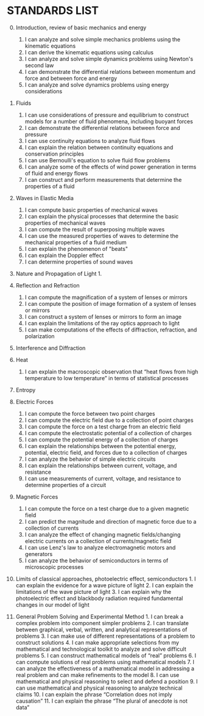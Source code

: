 STANDARDS LIST
==============


 0.  Introduction, review of basic mechanics and energy
     1.  I can analyze and solve simple mechanics problems using the kinematic equations
     2.  I can derive the kinematic equations using calculus
     3.  I can analyze and solve simple dynamics problems using Newton's second law
     4.  I can demonstrate the differential relations between momentum and force and between force and energy
     5.  I can analyze and solve dynamics problems using energy considerations

 1.  Fluids
     1. I can use considerations of pressure and equilibrium to construct models for a number of fluid phenomena, including buoyant forces
     2. I can demonstrate the differential relations between force and pressure
     3. I can use continuity equations to analyze fluid flows
     4. I can explain the relation between continuity equations and conservation principles
     5. I can use Bernoulli's equation to solve fluid flow problems
     6. I can analyze some of the effects of wind power generation in terms of fluid and energy flows
     7. I can construct and perform measurements that determine the properties of a fluid

 2. Waves in Elastic Media
     1. I can compute basic properties of mechanical waves
     2. I can explain the physical processes that determine the basic properties of mechanical waves
     3. I can compute the result of superposing multiple waves
     4. I can use the measured properties of waves to determine the mechanical properties of a fluid medium
     5. I can explain the phenomenon of "beats"
     6. I can explain the Doppler effect
     7. I can determine properties of sound waves

3. Nature and Propagation of Light
     1. 

4. Reflection and Refraction
    1.  I can compute the magnification of a system of lenses or mirrors
    2.  I can compute the position of image formation of a system of lenses or mirrors
    3.  I can construct a system of lenses or mirrors to form an image
    4.  I can explain the limitations of the ray optics approach to light
    5.  I can make computations of the effects of diffraction, refraction, and polarization

5. Interference and Diffraction

6. Heat
     1. I can explain the macroscopic observation that “heat flows from high temperature to low temperature” in terms of statistical processes

7. Entropy

8. Electric Forces
     1. I can compute the force between two point charges
     2. I can compute the electric field due to a collection of point charges
     3. I can compute the force on a test charge from an electric field
     4. I can compute the electrostatic potential of a collection of charges
     5. I can compute the potential energy of a collection of charges
     6. I can explain the relationships between the potential energy, potential, electric field, and forces due to a collection of charges
     7. I can analyze the behavior of simple electric circuits
     8. I can explain the relationships between current, voltage, and resistance
     9. I can use measurements of current, voltage, and resistance to determine properties of a circuit

9. Magnetic Forces
     1.  I can compute the force on a test charge due to a given magnetic field
     2.  I can predict the magnitude and direction of magnetic force due to a collection of currents
     3.  I can analyze the effect of changing magnetic fields/changing electric currents on a collection of currents/magnetic field
     4.  I can use Lenz's law to analyze electromagnetic motors and generators
     5.  I can analyze the behavior of semiconductors in terms of microscopic processes

10.  Limits of classical approaches, photoelectric effect, semiconductors
    1.  I can explain the evidence for a wave picture of light
    2.  I can explain the limitations of the wave picture of light
    3.  I can explain why the photoelectric effect and blackbody radiation required fundamental changes in our model of light

11.  General Problem Solving and Experimental Method
    1.  I can break a complex problem into component simpler problems
    2.  I can translate between graphical, verbal, written, and analytical representations of problems
    3.  I can make use of different representations of a problem to construct solutions
    4.  I can make appropriate selections from my mathematical and technological toolkit to analyze and solve difficult problems
    5.  I can construct mathematical models of “real” problems
    6.  I can compute solutions of real problems using mathematical models
    7.  I can analyze the effectiveness of a mathematical model in addressing a real problem and can make refinements to the model
    8.  I can use mathematical and physical reasoning to select and defend a position
    9.  I can use mathematical and physical reasoning to analyze technical claims
    10. I can explain the phrase “Correlation does not imply causation”
    11. I can explain the phrase “The plural of anecdote is not data”


